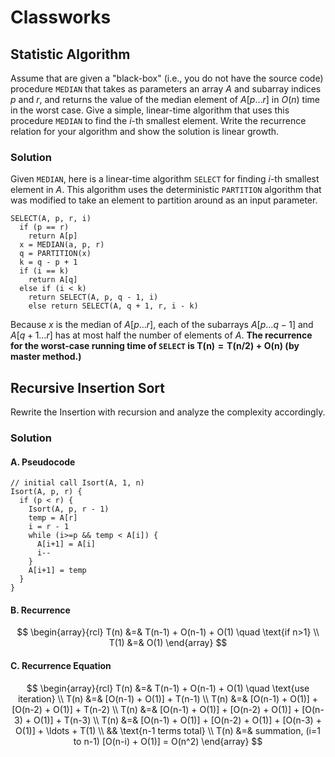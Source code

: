 # Classworks

## Statistic Algorithm

Assume that are given a "black-box" (i.e., you do not have the source code)
procedure `MEDIAN` that takes as parameters an array $A$ and subarray indices
$p$ and $r$, and returns the value of the median element of $A[p \ldots r]$ in
$O(n)$ time in the worst case. Give a simple, linear-time algorithm that uses
this procedure `MEDIAN` to find the $i$-th smallest element. Write the
recurrence relation for your algorithm and show the solution is linear growth.

### Solution

Given `MEDIAN`, here is a linear-time algorithm `SELECT` for finding $i$-th
smallest element in $A$. This algorithm uses the deterministic `PARTITION`
algorithm that was modified to take an element to partition around as an input
parameter.

```
SELECT(A, p, r, i)
  if (p == r)
    return A[p]
  x = MEDIAN(a, p, r)
  q = PARTITION(x)
  k = q - p + 1
  if (i == k)
    return A[q]
  else if (i < k)
    return SELECT(A, p, q - 1, i)
    else return SELECT(A, q + 1, r, i - k)
```

Because $x$ is the median of $A[p \ldots r]$, each of the subarrays
$A[p \ldots q - 1]$ and $A[q + 1 \ldots r]$ has at most half the number of
elements of $A$. **The recurrence for the worst-case running time of `SELECT`
is $\mathbf{T(n) = T(n/2) + O(n)}$ (by master method.)**

## Recursive Insertion Sort

Rewrite the Insertion with recursion and analyze the complexity accordingly.

### Solution

#### A. Pseudocode

```
// initial call Isort(A, 1, n)
Isort(A, p, r) {
  if (p < r) {
    Isort(A, p, r - 1)
    temp = A[r]
    i = r - 1
    while (i>=p && temp < A[i]) {
      A[i+1] = A[i]
      i--
    } 
    A[i+1] = temp
  }
}
```

#### B. Recurrence

$$
\begin{array}{rcl}
  T(n) &=& T(n-1) + O(n-1) + O(1) \quad \text{if n>1} \\
  T(1) &=& O(1)
\end{array}
$$

#### C. Recurrence Equation

$$
\begin{array}{rcl}
  T(n) &=& T(n-1) + O(n-1) + O(1) \quad \text{use iteration} \\
  T(n) &=& [O(n-1) + O(1)] + T(n-1) \\
  T(n) &=& [O(n-1) + O(1)] + [O(n-2) + O(1)] + T(n-2) \\
  T(n) &=& [O(n-1) + O(1)] + [O(n-2) + O(1)] + [O(n-3) + O(1)] + T(n-3) \\
  T(n) &=& [O(n-1) + O(1)] + [O(n-2) + O(1)] + [O(n-3) + O(1)] + \ldots + T(1) \\
  && \text{n-1 terms total} \\
  T(n) &=& summation, (i=1 to n-1) [O(n-i) + O(1)] = O(n^2)
\end{array}
$$
